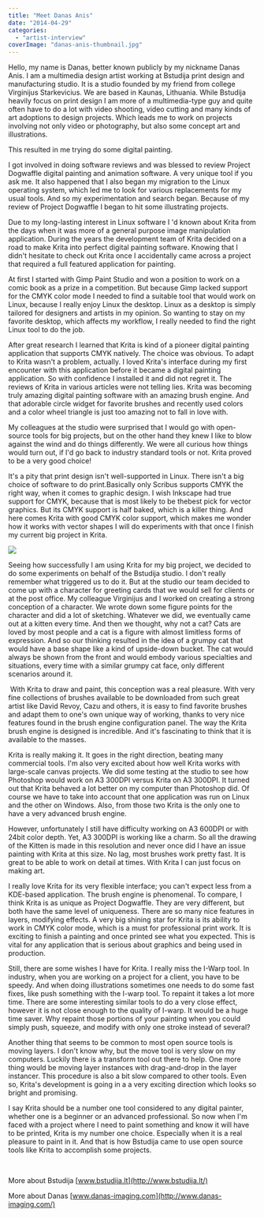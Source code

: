 ```yaml
---
title: "Meet Danas Anis"
date: "2014-04-29"
categories: 
  - "artist-interview"
coverImage: "danas-anis-thumbnail.jpg"
---
```


Hello, my name is Danas, better known publicly by my nickname Danas Anis. I am a multimedia design artist working at Bstudija print design and manufacturing studio. It is a studio founded by my friend from college Virginijus Starkevicius. We are based in Kaunas, Lithuania. While Bstudija heavily focus on print design I am more of a multimedia-type guy and quite often have to do a lot with video shooting, video cutting and many kinds of art adoptions to design projects. Which leads me to work on projects involving not only video or photography, but also some concept art and illustrations.

This resulted in me trying do some digital painting.

I got involved in doing software reviews and was blessed to review Project Dogwaffle digital painting and animation software. A very unique tool if you ask me. It also happened that I also began my migration to the Linux operating system, which led me to look for various replacements for my usual tools. And so my experimentation and search began. Because of my review of Project Dogwaffle I began to hit some illustrating projects.

Due to my long-lasting interest in Linux software I 'd known about Krita from the days when it was more of a general purpose image manipulation application. During the years the development team of Krita decided on a road to make Krita into perfect digital painting software. Knowing that I didn't hesitate to check out Krita once I accidentally came across a project that required a full featured application for painting.

At first I started with Gimp Paint Studio and won a position to work on a comic book as a prize in a competition. But because Gimp lacked support for the CMYK color mode I needed to find a suitable tool that would work on Linux, because I really enjoy Linux the desktop. Linux as a desktop is simply tailored for designers and artists in my opinion. So wanting to stay on my favorite desktop, which affects my workflow, I really needed to find the right Linux tool to do the job.

After great research I learned that Krita is kind of a pioneer digital painting application that supports CMYK natively. The choice was obvious. To adapt to Krita wasn't a problem, actually. I loved Krita's interface during my first encounter with this application before it became a digital painting application. So with confidence I installed it and did not regret it. The reviews of Krita in various articles were not telling lies. Krita was becoming truly amazing digital painting software with an amazing brush engine. And that adorable circle widget for favorite brushes and recently used colors and a color wheel triangle is just too amazing not to fall in love with.

My colleagues at the studio were surprised that I would go with open-source tools for big projects, but on the other hand they knew I like to blow against the wind and do things differently. We were all curious how things would turn out, if I'd go back to industry standard tools or not. Krita proved to be a very good choice!

It's a pity that print design isn't well-supported in Linux. There isn't a big choice of software to do print.Basically only Scribus supports CMYK the right way, when it comes to graphic design. I wish Inkscape had true support for CMYK, because that is most likely to be thebest pick for vector graphics. But its CMYK support is half baked, which is a killer thing. And here comes Krita with good CMYK color support, which makes me wonder how it works with vector shapes I will do experiments with that once I finish my current big project in Krita.

![](/images/posts/2014/mur-kiss-miau-birthday-001b.jpeg)

Seeing how successfully I am using Krita for my big project, we decided to do some experiments on behalf of the Bstudija studio. I don't really remember what triggered us to do it. But at the studio our team decided to come up with a character for greeting cards that we would sell for clients or at the post office. My colleague Virginijus and I worked on creating a strong conception of a character. We wrote down some figure points for the character and did a lot of sketching. Whatever we did, we eventually came out at a kitten every time. And then we thought, why not a cat? Cats are loved by most people and a cat is a figure with almost limitless forms of expression. And so our thinking resulted in the idea of a grumpy cat that would have a base shape like a kind of upside-down bucket. The cat would always be shown from the front and would embody various specialties and situations, every time with a similar grumpy cat face, only different scenarios around it.

 With Krita to draw and paint, this conception was a real pleasure. With very fine collections of brushes available to be downloaded from such great artist like David Revoy, Cazu and others, it is easy to find favorite brushes and adapt them to one's own unique way of working, thanks to very nice features found in the brush engine configuration panel. The way the Krita brush engine is designed is incredible. And it's fascinating to think that it is available to the masses.

Krita is really making it. It goes in the right direction, beating many commercial tools. I'm also very excited about how well Krita works with large-scale canvas projects. We did some testing at the studio to see how Photoshop would work on A3 300DPI versus Krita on A3 300DPI. It turned out that Krita behaved a lot better on my computer than Photoshop did. Of course we have to take into account that one application was run on Linux and the other on Windows. Also, from those two Krita is the only one to have a very advanced brush engine.

However, unfortunately I still have difficulty working on A3 600DPI or with 24bit color depth. Yet, A3 300DPI is working like a charm. So all the drawing of the Kitten is made in this resolution and never once did I have an issue painting with Krita at this size. No lag, most brushes work pretty fast. It is great to be able to work on detail at times. With Krita I can just focus on making art.

I really love Krita for its very flexible interface; you can't expect less from a KDE-based application. The brush engine is phenomenal. To compare, I think Krita is as unique as Project Dogwaffle. They are very different, but both have the same level of uniqueness. There are so many nice features in layers, modifying effects. A very big shining star for Krita is its ability to work in CMYK color mode, which is a must for professional print work. It is exciting to finish a painting and once printed see what you expected. This is vital for any application that is serious about graphics and being used in production.

Still, there are some wishes I have for Krita. I really miss the I-Warp tool. In industry, when you are working on a project for a client, you have to be speedy. And when doing illustrations sometimes one needs to do some fast fixes, like push something with the I-warp tool. To repaint it takes a lot more time. There are some interesting similar tools to do a very close effect, however it is not close enough to the quality of I-warp. It would be a huge time saver. Why repaint those portions of your painting when you could simply push, squeeze, and modify with only one stroke instead of several?

Another thing that seems to be common to most open source tools is moving layers. I don't know why, but the move tool is very slow on my computers. Luckily there is a transform tool out there to help. One more thing would be moving layer instances with drag-and-drop in the layer instancer. This procedure is also a bit slow compared to other tools. Even so, Krita's development is going in a a very exciting direction which looks so bright and promising.

I say Krita should be a number one tool considered to any digital painter, whether one is a beginner or an advanced professional. So now when I'm faced with a project where I need to paint something and know it will have to be printed, Krita is my number one choice. Especially when it is a real pleasure to paint in it. And that is how Bstudija came to use open source tools like Krita to accomplish some projects.

 

More about Bstudija [www.bstudija.lt](http://www.bstudija.lt/)

More about Danas [www.danas-imaging.com](http://www.danas-imaging.com/)

